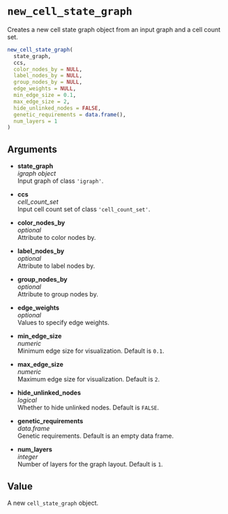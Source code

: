 # `new_cell_state_graph`

Creates a new cell state graph object from an input graph and a cell count set.

```r
new_cell_state_graph(
  state_graph,
  ccs,
  color_nodes_by = NULL,
  label_nodes_by = NULL,
  group_nodes_by = NULL,
  edge_weights = NULL,
  min_edge_size = 0.1,
  max_edge_size = 2,
  hide_unlinked_nodes = FALSE,
  genetic_requirements = data.frame(),
  num_layers = 1
)
```

## Arguments

- **state_graph**  
  *igraph object*  
  Input graph of class `'igraph'`.

- **ccs**  
  *cell_count_set*  
  Input cell count set of class `'cell_count_set'`.

- **color_nodes_by**  
  *optional*  
  Attribute to color nodes by.

- **label_nodes_by**  
  *optional*  
  Attribute to label nodes by.

- **group_nodes_by**  
  *optional*  
  Attribute to group nodes by.

- **edge_weights**  
  *optional*  
  Values to specify edge weights.

- **min_edge_size**  
  *numeric*  
  Minimum edge size for visualization. Default is `0.1`.

- **max_edge_size**  
  *numeric*  
  Maximum edge size for visualization. Default is `2`.

- **hide_unlinked_nodes**  
  *logical*  
  Whether to hide unlinked nodes. Default is `FALSE`.

- **genetic_requirements**  
  *data.frame*  
  Genetic requirements. Default is an empty data frame.

- **num_layers**  
  *integer*  
  Number of layers for the graph layout. Default is `1`.

## Value

A new `cell_state_graph` object.

